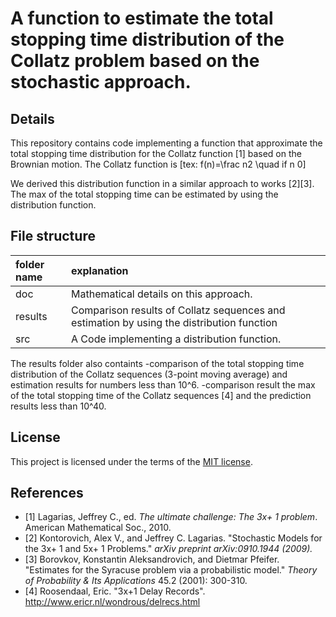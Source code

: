 # A function to estimate the total stopping time distribution of the Collatz problem based on the stochastic approach.

## Details
This repository contains code implementing a function that approximate the total stopping time distribution for the Collatz function [1] based on the Brownian motion.
The Collatz function is 
[tex: f(n)=\frac n2 \quad if n 0]

We derived this distribution function in a similar approach to works [2][3].
The max of the total stopping time can be estimated by using the distribution function.

## File structure
|folder name|explanation                         |
|:--        |:--                          |
|doc        | Mathematical details on this approach.  |
|results    |Comparison results of Collatz sequences and estimation by using the distribution function|
|src        | A Code implementing a distribution function.|

The results folder also containts
-comparison of the total stopping time distribution of the Collatz sequences (3-point moving average) and estimation results for numbers less than 10^6.
-comparison result the max of the total stopping time of the Collatz sequences [4] and the prediction results less than 10^40.
## License
This project is licensed under the terms of the [MIT license](LICENSE.md).

## References
-  [1] Lagarias, Jeffrey C., ed. *The ultimate challenge: The 3x+ 1 problem*. American Mathematical Soc., 2010.
-  [2] Kontorovich, Alex V., and Jeffrey C. Lagarias. "Stochastic Models for the 3x+ 1 and 5x+ 1 Problems." *arXiv preprint arXiv:0910.1944 (2009).*
-  [3] Borovkov, Konstantin Aleksandrovich, and Dietmar Pfeifer. "Estimates for the Syracuse problem via a probabilistic model." *Theory of Probability & Its Applications* 45.2 (2001): 300-310.
-  [4] Roosendaal, Eric. "3x+1 Delay Records". http://www.ericr.nl/wondrous/delrecs.html

